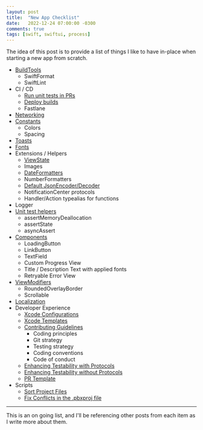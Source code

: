 ```yaml
---
layout: post
title:  "New App Checklist"
date:   2022-12-24 07:00:00 -0300
comments: true
tags: [swift, swiftui, process]
---
```


The idea of this post is to provide a list of things I like to have in-place when starting a new app from scratch.

- [BuildTools](https://mdb1.github.io/2023-01-01-new-app-build-tools/)
  - SwiftFormat
  - SwiftLint
- CI / CD
  - [Run unit tests in PRs](https://github.com/mdb1/SwiftyPick/blob/main/Documentation/Fastlane.md)
  - [Deploy builds](https://github.com/mdb1/SwiftyPick/blob/main/Documentation/Fastlane+Distribution.md)
  - Fastlane
- [Networking](https://github.com/mdb1/CoreNetworking)
- [Constants](https://mdb1.github.io/2022-12-24-new-app-constants/)
  - Colors
  - Spacing
- [Toasts](https://mdb1.github.io/2023-03-08-new-app-toasts/)
- [Fonts](https://mdb1.github.io/2023-01-20-new-app-fonts/)
- Extensions / Helpers
  - [ViewState](https://mdb1.github.io/2023-01-08-new-app-view-state/)
  - Images
  - [DateFormatters](https://mdb1.github.io/2023-01-10-new-app-date-formatters/)
  - NumberFormatters
  - [Default JsonEncoder/Decoder](https://mdb1.github.io/2023-01-10-new-app-json-encoder-decoder/)
  - NotificationCenter protocols
  - Handler/Action typealias for functions
- Logger
- [Unit test helpers](https://mdb1.github.io/2023-02-02-new-app-testing-helpers/)
  - assertMemoryDeallocation
  - assertState
  - asyncAssert
- [Components](https://mdb1.github.io/2023-01-04-new-app-components/)
  - LoadingButton
  - LinkButton
  - TextField
  - Custom Progress View
  - Title / Description Text with applied fonts
  - Retryable Error View
- [ViewModifiers](https://mdb1.github.io/2023-01-03-new-app-view-modifiers/)
  - RoundedOverlayBorder
  - Scrollable
- [Localization](https://mdb1.github.io/2022-12-27-new-app-localization/)
- Developer Experience
  - [Xcode Configurations](https://mdb1.github.io/2023-03-14-my-xcode-setup-and-shortcuts/)
  - [Xcode Templates](https://mdb1.github.io/2023-01-27-new-app-xcode-templates/)
  - [Contributing Guidelines](https://mdb1.github.io/2023-01-02-new-app-contributing-guidelines/)
    - Coding principles
    - Git strategy
    - Testing strategy
    - Coding conventions
    - Code of conduct
  - [Enhancing Testability with Protocols](https://mdb1.github.io/2023-02-13-enhancing-testability-with-protocols/)
  - [Enhancing Testability without Protocols](https://mdb1.github.io/2023-02-03-enhancing-testability-without-protocols/)
  - [PR Template](https://mdb1.github.io/2023-01-09-new-app-pr-template/)
- Scripts
  - [Sort Project Files](https://github.com/mdb1/SwiftyPick/blob/main/Documentation/SortProject.md)
  - [Fix Conflicts in the .pbxproj file](https://github.com/Lightricks/Kintsugi)

---

This is an on going list, and I'll be referencing other posts from each item as I write more about them.